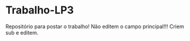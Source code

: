 # Trabalho-LP3
Repositório para postar o trabalho! Não editem o campo principal!!! Criem sub e editem.
